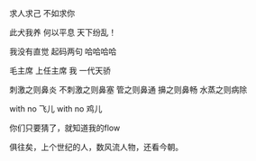 求人求己 不如求你

此犬我养 何以平息 天下纷乱！

我没有直觉 起码两句 哈哈哈哈

毛主席 上任主席 我 一代天骄

刺激之则鼻炎 不刺激之则鼻塞 管之则鼻通 擤之则鼻畅 水蒸之则病除

with no 飞儿 with no 鸡儿

你们只要猜了，就知道我的flow

俱往矣，上个世纪的人，数风流人物，还看今朝。